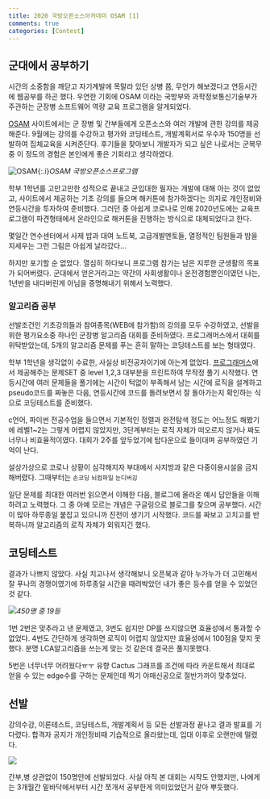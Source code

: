 ```yaml
---
title: 2020 국방오픈소스아카데미 OSAM [1]
comments: true
categories: [Contest]
---
```



군대에서 공부하기
---

시간의 소중함을 깨닫고 자기계발에 목말라 있던 상병 쯤, 무언가 해보겠다고 연등시간에 웹공부를 하곤 했다. 우연한 기회에 OSAM 이라는 국방부와 과학정보통신기술부가 주관하는 군장병 소프트웨어 역량 교육 프로그램을 알게되었다.

[OSAM](http://osam.kr) 사이트에서는 군 장병 및 간부들에게 오픈소스와 여러 개발에 관한 강의를 제공해준다. 9월에는 강의를 수강하고 평가와 코딩테스트, 개발계획서로 우수자 150명을 선발하여 집체교육을 시켜준단다. 후기들을 찾아보니 개발자가 되고 싶은 나로서는 군복무 중 이 정도의 경험은 본인에게 좋은 기회라고 생각하였다.

![OSAM](https://blog.kakaocdn.net/dn/nvAeJ/btqIX4dSKWO/wq68R9kdUl3GlnE42kfH51/img.png){:.i}*OSAM 국방오픈소스프로그램*

학부 1학년를 고만고만한 성적으로 끝내고 군입대한 필자는 개발에 대해 아는 것이 없었고, 사이트에서 제공하는 기초 강의를 들으며 해커톤에 참가하겠다는 의지로 개인정비와 연등시간을 투자하여 준비했다. 그러던 중 아쉽게 코로나로 인해 2020년도에는 교육프로그램이 파견형태에서 온라인으로 해커톤을 진행하는 방식으로 대체되었다고 한다.  

몇일간 연수센터에서 사제 밥과 대여 노트북, 고급개발멘토들, 열정적인 팀원들과 밤을 지세우는 그런 그림은 아쉽게 날라갔다...

하지만 포기할 순 없었다. 열심히 하다보니 프로그램 참가는 남은 지루한 군생활의 목표가 되어버렸다. 군대에서 얻은거라고는 약간의 사회생활이나 운전경험뿐인이였던 나는, 1년반을 내다버린게 아님을 증명해내기 위해서 노력했다.  

### 알고리즘 공부

선발조건인 기초강의들과 참여종목(WEB에 참가함)의 강의를 모두 수강하였고, 선발을 위한 평가요소중 하나인 군장병 알고리즘 대회를 준비하였다. 프로그래머스에서 대회를 위탁받았는데, 5개의 알고리즘 문제를 푸는 흔히 말하는 코딩테스트를 보는 형태였다.  

학부 1학년을 생각없이 수료한, 사실상 비전공자이기에 아는게 없었다. [프로그래머스](http://programmers.co.kr)에서 제공해주는 문제SET 중 level 1,2,3 대부분을 프린트하여 무작정 풀기 시작했다. 연등시간에 여러 문제들을 풀기에는 시간이 턱없이 부족해서 남는 시간에 로직을 설계하고 pseudo코드를 짜놓은 다음, 연등시간에 코드를 돌려보면서 잘 돌아가는지 확인하는 식으로 코딩테스트를 준비했다.  

c언어, 파이썬 전공수업을 들으면서 기본적인 정렬과 완전탐색 정도는 어느정도 해봤기에 레벨1~2는 그렇게 어렵지 않았지만, 3단계부터는 로직 자체가 떠오르지 않거나 짜도 너무나 비효율적이였다. 대회가 2주를 앞두었기에 탑다운으로 들이대며 공부하였던 기억이 난다.

설상가상으로 코로나 상황이 심각해지자 부대에서 사지방과 같은 다중이용시설을 금지해버렸다. 그때부터는 `손코딩` `뇌컴파일` `눈디버깅`

일단 문제를 최대한 여러번 읽으면서 이해한 다음, 블로그에 올라온 예시 답안들을 이해하려고 노력했다. 그 중 아예 모르는 개념은 구글링으로 블로그를 찾으며 공부했다. 시간이 많아 하루종일 붙잡고 있으니까 진전이 생기기 시작했다. 코드를 짜보고 고치고를 반복하니까 알고리즘의 로직 자체가 외워지긴 했다.

코딩테스트
---
결과가 나쁘지 않았다. 사실 치고나서 생각해보니 오픈북과 같아 누가누가 더 고민해서 잘 푸나의 경쟁이였기에 하루종일 시간을 때려박았던 내가 좋은 등수를 얻을 수 있었던 것 같다.

![](https://i.ibb.co/6mHv4h0/rank.png)*450명 중 19등*

1번 2번은 맞추라고 낸 문제였고, 3번도 쉽지만 DP를 쓰지않으면 효율성에서 통과할 수 없었다. 4번도 간단하게 생각하면 로직이 어렵지 않았지만 효율성에서 100점을 맞지 못했다. 분명 LCA알고리즘을 쓰는게 맞는 것 같은데 결국은 풀지못했다.

5번은 너무너무 어려웠다ㅠㅜ 유향 Cactus 그래프를 조건에 따라 카운트해서 최대로 얻을 수 있는 edge수를 구하는 문제인데 찍기 야매신공으로 절반가까이 맞추었다.

선발
---
강의수강, 이론테스트, 코딩테스트, 개발계획서 등 모든 선발과정 끝나고 결과 발표를 기다렸다. 합격자 공지가 개인정비때 기습적으로 올라왔는데, 입대 이후로 오랜만에 떨렸다. 

![](https://i.ibb.co/rdsMRpn/2020-11-15-190724.png)

간부,병 상관없이 150명안에 선발되었다. 사실 아직 본 대회는 시작도 안했지만, 나에게는 3개월간 밑바닥에서부터 시간 쪼개서 공부한게 의미있었던거 같아 뿌듯했다.



<br />

<!-- **[↗[2]편](../categories/Contest)에 계속** -->
